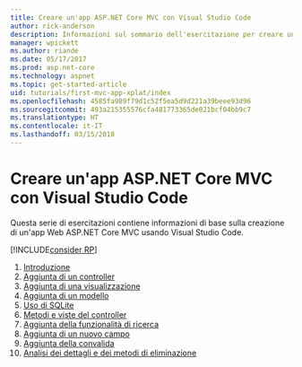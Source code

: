 ```yaml
---
title: Creare un'app ASP.NET Core MVC con Visual Studio Code
author: rick-anderson
description: Informazioni sul sommario dell'esercitazione per creare un'app ASP.NET Core MVC con Visual Studio Code.
manager: wpickett
ms.author: riande
ms.date: 05/17/2017
ms.prod: asp.net-core
ms.technology: aspnet
ms.topic: get-started-article
uid: tutorials/first-mvc-app-xplat/index
ms.openlocfilehash: 4585fa989f79d1c52f5ea5d9d221a39beee93d96
ms.sourcegitcommit: 493a215355576cfa481773365de021bcf04bb9c7
ms.translationtype: HT
ms.contentlocale: it-IT
ms.lasthandoff: 03/15/2018
---
```

# <a name="create-an-aspnet-core-mvc-app-with-visual-studio-code"></a>Creare un'app ASP.NET Core MVC con Visual Studio Code

Questa serie di esercitazioni contiene informazioni di base sulla creazione di un'app Web ASP.NET Core MVC usando Visual Studio Code. 

[!INCLUDE[consider RP](../../includes/razor.md)]

1. [Introduzione](xref:tutorials/first-mvc-app-xplat/start-mvc)
1. [Aggiunta di un controller](xref:tutorials/first-mvc-app-xplat/adding-controller)
1. [Aggiunta di una visualizzazione](xref:tutorials/first-mvc-app-xplat/adding-view)
1. [Aggiunta di un modello](xref:tutorials/first-mvc-app-xplat/adding-model)
1. [Uso di SQLite](xref:tutorials/first-mvc-app-xplat/working-with-sql)
1. [Metodi e viste del controller](xref:tutorials/first-mvc-app-xplat/controller-methods-views)
1. [Aggiunta della funzionalità di ricerca](xref:tutorials/first-mvc-app-xplat/search)
1. [Aggiunta di un nuovo campo](xref:tutorials/first-mvc-app-xplat/new-field)
1. [Aggiunta della convalida](xref:tutorials/first-mvc-app-xplat/validation)
1. [Analisi dei dettagli e dei metodi di eliminazione](xref:tutorials/first-mvc-app/details)
